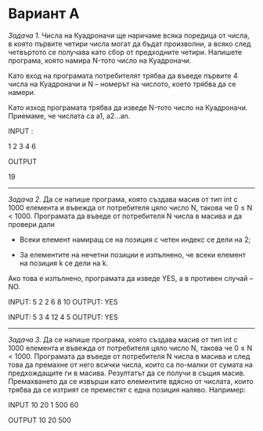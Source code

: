 Вариант А
=========

_Задача 1._ Числа на Куадроначи ще наричаме всяка поредица от числа, в която първите четири числа могат да бъдат произволни, а всяко след четвъртото се получава като сбор от предходните четири. Напишете програма, която намира N-тото число на Куадроначи.

Като вход на програмата потребителят трябва да въведе първите 4 числа на Куадроначи и N – номерът на числото, което трябва да се намери.

Като изход програмата трябва да изведе N-тото число на Куадроначи. Приемаме, че числата са a1, a2...an. 

INPUT :

1 2 3 4 6

OUTPUT

19

---

_Задача 2._ Да се напише програма, която създава масив от тип int с 1000 елемента и въвежда от потребителя цяло число N, такова че 0 ≤ N < 1000. Програмата да въведе от потребителя N числа в масива и да провери дали

* Всеки елемент намиращ се на позиция с четен индекс се дели на 2;

* За елементите на нечетни позиции е изпълнено, че всеки елемент на позиция k се дели на k.

Ако това е изпълнено, програмата да изведе YES, a в противен случай – NO. 

INPUT:
 5 
 2 2 6 8 10
OUTPUT:
 YES

INPUT:
 5 
 3 4 12 4 5
OUTPUT:
 YES

--- 

_Задача 3._ Да се напише програма, която създава масив от тип int с 1000 елемента и въвежда от потребителя цяло число N, такова че 0 ≤ N < 1000. Програмата да въведе от потребителя N числа в масива и след това да премахне от него всички числа, които са по-малки от сумата на предхождащите ги в масива. Резултатът да се получи в същия масив. Премахването да се извърши като елементите вдясно от числата, които трябва да се изтрият се преместят с една позиция наляво. Например:

INPUT
10 20 1 500 60

OUTPUT
10 20 500 

